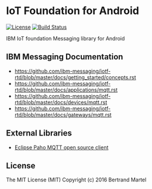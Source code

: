 # IoT Foundation for Android

[![License](http://img.shields.io/:license-mit-blue.svg)](LICENSE.md)
[![Build Status](https://travis-ci.org/akinaru/iotf-android.svg?branch=master)](https://travis-ci.org/akinaru/iotf-android)

IBM IoT foundation Messaging library for Android


## IBM Messaging Documentation 

* https://github.com/ibm-messaging/iotf-rtd/blob/master/docs/getting_started/concepts.rst
* https://github.com/ibm-messaging/iotf-rtd/blob/master/docs/applications/mqtt.rst
* https://github.com/ibm-messaging/iotf-rtd/blob/master/docs/devices/mqtt.rst
* https://github.com/ibm-messaging/iotf-rtd/blob/master/docs/gateways/mqtt.rst

## External Libraries

* <a href="http://www.eclipse.org/paho/">Eclipse Paho MQTT open source client</a>

## License

The MIT License (MIT) Copyright (c) 2016 Bertrand Martel
